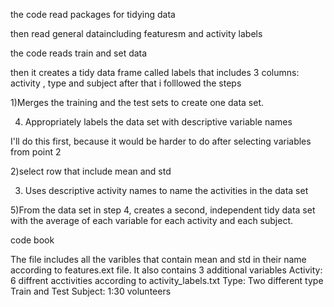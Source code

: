 the code read packages for tidying data

then read general dataincluding featuresm and activity labels

the code reads train and set data

then it creates  a tidy data frame called labels 
that includes 3 columns: activity , type and subject
after that i folllowed the steps 

1)Merges the training and the test sets to create one data set.

4) Appropriately labels the data set with descriptive variable names

I'll do this first, because it would be harder to do after selecting variables from point 2

2)select row that include mean and std

3) Uses descriptive activity names to name the activities in the data set

5)From the data set in step 4, creates a second, independent 
tidy data set with the average of each variable for each activity and each subject.

code book 

The file includes all the varibles that contain mean and std in their name according 
to features.ext file.
It also contains 3 additional variables 
Activity: 6 diffrent acctivities according to activity_labels.txt
Type: Two different type Train and Test 
Subject: 1:30 volunteers


